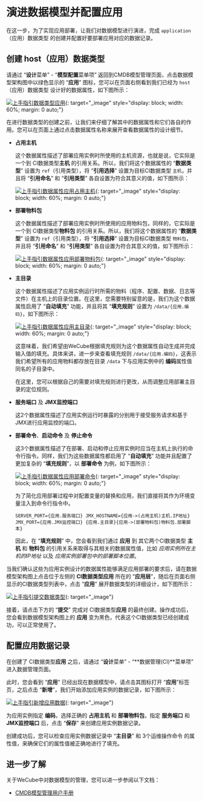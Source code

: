 # 演进数据模型并配置应用

在这一步，为了实现应用部署，让我们对数据模型进行演进，完成 `application`（应用）数据类型 的创建并配置好要部署应用对应的数据记录。


## 创建 host（应用）数据类型

请通过 “**设计**菜单” - “**模型配置**菜单项” 返回到CMDB模型管理页面，点击数据模型架构图中以绿色显示的 “**应用**” 图标，您可以在页面右侧看到我们已经为 `host`（应用）数据类型 设计好的数据属性，如下图所示：

[![上手指引数据类型应用](images/bootcamp/bootcamp-data-type-application.png)](images/bootcamp/bootcamp-data-type-application.png){: target="\_image" style="display: block; width: 60%; margin: 0 auto;"}

在进行数据类型的创建之前，让我们来仔细了解其中的数据属性和它们各自的作用。您可以在页面上通过点击数据属性名称来展开查看数据属性的设计细节。

- **占用主机**

    这个数据属性描述了部署应用实例时所使用的主机资源，也就是说，它实际是一个到 CI数据类型**主机** 的引用关系。所以，我们将这个数据属性的 “**数据类型**” 设置为 `ref`（引用类型），将 “**引用选择**” 设置为目标CI数据类型 `主机`，并且将 “**引用命名**” 和 “**引用类型**” 各自设置为符合其意义的值，如下图所示：

    [![上手指引数据属性应用占用主机](images/bootcamp/bootcamp-data-model-application-host.png)](images/bootcamp/bootcamp-data-model-application-host.png){: target="\_image" style="display: block; width: 60%; margin: 0 auto;"}

- **部署物料包**

    这个数据属性描述了部署应用实例时所使用的应用物料包，同样的，它实际是一个到 CI数据类型**物料包** 的引用关系。所以，我们将这个数据属性的 “**数据类型**” 设置为 `ref`（引用类型），将 “**引用选择**” 设置为目标CI数据类型 `物料包`，并且将 “**引用命名**” 和 “**引用类型**” 各自设置为符合其意义的值，如下图所示：

    [![上手指引数据属性应用部署物料包](images/bootcamp/bootcamp-data-model-application-artifact.png)](images/bootcamp/bootcamp-data-model-application-artifact.png){: target="\_image" style="display: block; width: 60%; margin: 0 auto;"}

- **主目录**

    这个数据属性描述了应用实例运行时所需的物料（程序、配置、数据、日志等文件）在主机上的目录位置。在这里，您需要特别留意的是，我们为这个数据属性启用了 “**自动填充**” 功能，并且将其 “**填充规则**” 设置为 `/data/{应用.编码}`，如下图所示：

    [![上手指引数据属性应用主目录](images/bootcamp/bootcamp-data-model-application-home_dir.png)](images/bootcamp/bootcamp-data-model-application-home_dir.png){: target="\_image" style="display: block; width: 60%; margin: 0 auto;"}

    这意味着，我们希望由WeCube根据填充规则为这个数据属性自动生成并完成输入值的填充。具体来讲，进一步来查看填充规则 `/data/{应用.编码}`，这表示我们希望所有的应用物料都存放在目录 `/data` 下与应用实例中的 **编码**属性值 同名的子目录中。

    在这里，您可以根据自己的需要对填充规则进行更改，从而调整应用部署主目录的定位规则。

- **服务端口** 及 **JMX监控端口**

    这2个数据属性描述了应用实例运行时暴露的分别用于接受服务请求和基于JMX进行应用监控的端口。

- **部署命令**、**启动命令** 及 **停止命令**

    这3个数据属性描述了在部署、启动和停止应用实例时应当在主机上执行的命令行指令。同样，我们为这些数据属性都启用了 “**自动填充**” 功能并且配置了更加复杂的 “**填充规则**”，以 **部署命令** 为例，如下图所示：

    [![上手指引数据属性应用部署命令](images/bootcamp/bootcamp-data-model-application-deploy_cmd.png)](images/bootcamp/bootcamp-data-model-application-deploy_cmd.png){: target="\_image" style="display: block; width: 60%; margin: 0 auto;"}

    为了简化应用部署过程中对配置变量的替换和应用，我们直接将其作为环境变量注入到命令行指令中。

    `SERVER_PORT={应用.服务端口} JMX_HOSTNAME={应用->(占用主机)主机.IP地址} JMX_PORT={应用.JMX监控端口} {应用.主目录}{应用->(部署物料包)物料包.部署脚本}`

    因此，在 “**填充规则**” 中，您会看到我们通过 **应用** 到 其它两个CI数据类型 **主机** 和 **物料包** 的引用关系来取得与其相关的数据属性值，比如 *应用实例所在主机的IP地址* 以及 *应用实例部署包中的部署脚本位置*。


当我们确认这些为应用实例设计的数据属性能够满足应用部署的要求后，请在数据模型架构图上点击位于左侧的 **CI数据类型应用** 所在的 “**应用层**”，随后在页面右侧显示的CI数据类型列表中，点击 “**应用**” 展开数据类型的详细设计，如下图所示：

[![上手指引提交数据类型](images/bootcamp/bootcamp-data-type-apply.png)](images/bootcamp/bootcamp-data-type-apply.png){: target="\_image"}

接着，请点击下方的 “**提交**” 完成对 CI数据类型**应用** 的最终创建。操作成功后，您会看到数据模型架构图上的 **应用** 变为黑色，代表这个CI数据类型已经创建成功，可以正常使用了。


## 配置应用数据记录

在创建了 CI数据类型**应用** 之后，请通过 “**设计**菜单” - “**数据管理(CI)**菜单项” 进入数据管理页面。

此时，您会看到 “**应用**” 已经出现在数据模型中，请点击其图标打开 “**应用**”标签页，之后点击 “**新增**”，我们开始添加应用实例的数据记录，如下图所示：

[![上手指引新增应用数据](images/bootcamp/bootcamp-ci-data-application-insert.png)](images/bootcamp/bootcamp-ci-data-application-insert.png){: target="\_image"}

为应用实例指定 **编码**，选择正确的 **占用主机** 和 **部署物料包**，指定 **服务端口** 和 **JMX监控端口** 后，点击 “**保存**” 来创建应用实例数据记录。

创建成功后，您可以检查应用实例数据记录中 “**主目录**” 和 3个运维操作命令 的属性值，来确保它们的属性值被正确地进行了填充。


## 进一步了解

关于WeCube中对数据模型的管理，您可以进一步参阅以下文档：

- [CMDB模型管理用户手册](manual-cmdb-model.md)
